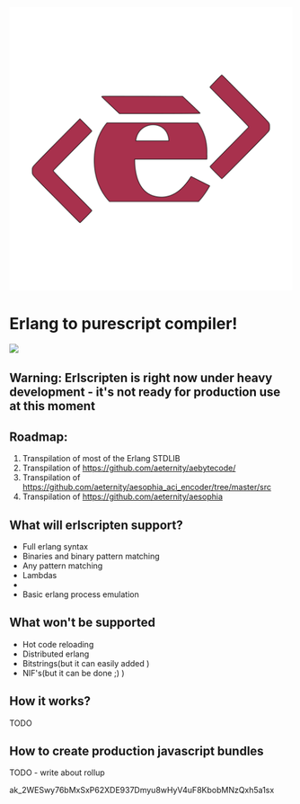 ![](images/logo.png)
# Erlang to purescript compiler! 
![](images/demo1.gif)

## Warning: Erlscripten is right now under heavy development - it's not ready for production use at this moment

## Roadmap:
1. Transpilation of most of the Erlang STDLIB
2. Transpilation of https://github.com/aeternity/aebytecode/
3. Transpilation of https://github.com/aeternity/aesophia_aci_encoder/tree/master/src
4. Transpilation of https://github.com/aeternity/aesophia

## What will erlscripten support?
- Full erlang syntax
- Binaries and binary pattern matching
- Any pattern matching
- Lambdas
- 
- Basic erlang process emulation

## What won't be supported
- Hot code reloading
- Distributed erlang
- Bitstrings(but it can easily added )
- NIF's(but it can be done ;) )

## How it works?
TODO

## How to create production javascript bundles
TODO - write about rollup

ak_2WESwy76bMxSxP62XDE937Dmyu8wHyV4uF8KbobMNzQxh5a1sx

